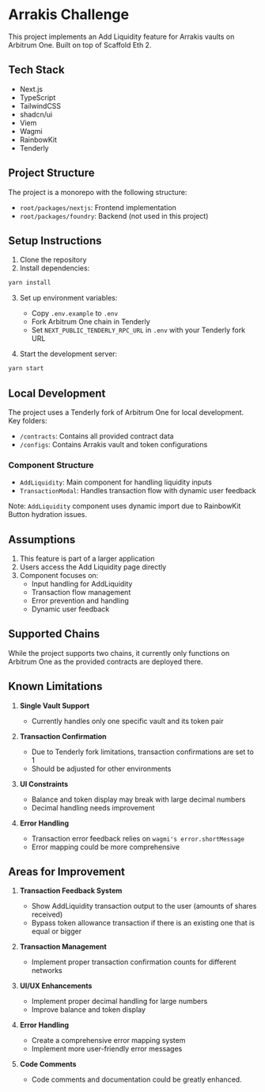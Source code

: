 # Arrakis Challenge

This project implements an Add Liquidity feature for Arrakis vaults on Arbitrum One.
Built on top of Scaffold Eth 2.

## Tech Stack

- Next.js
- TypeScript
- TailwindCSS
- shadcn/ui
- Viem
- Wagmi
- RainbowKit
- Tenderly

## Project Structure

The project is a monorepo with the following structure:

- `root/packages/nextjs`: Frontend implementation
- `root/packages/foundry`: Backend (not used in this project)

## Setup Instructions

1. Clone the repository
2. Install dependencies:

```bash
yarn install
```

3. Set up environment variables:

   - Copy `.env.example` to `.env`
   - Fork Arbitrum One chain in Tenderly
   - Set `NEXT_PUBLIC_TENDERLY_RPC_URL` in `.env` with your Tenderly fork URL

4. Start the development server:

```bash
yarn start
```

## Local Development

The project uses a Tenderly fork of Arbitrum One for local development. Key folders:

- `/contracts`: Contains all provided contract data
- `/configs`: Contains Arrakis vault and token configurations

### Component Structure

- `AddLiquidity`: Main component for handling liquidity inputs
- `TransactionModal`: Handles transaction flow with dynamic user feedback

Note: `AddLiquidity` component uses dynamic import due to RainbowKit Button hydration issues.

## Assumptions

1. This feature is part of a larger application
2. Users access the Add Liquidity page directly
3. Component focuses on:
   - Input handling for AddLiquidity
   - Transaction flow management
   - Error prevention and handling
   - Dynamic user feedback

## Supported Chains

While the project supports two chains, it currently only functions on Arbitrum One as the provided contracts are deployed there.

## Known Limitations

1. **Single Vault Support**

   - Currently handles only one specific vault and its token pair

2. **Transaction Confirmation**

   - Due to Tenderly fork limitations, transaction confirmations are set to 1
   - Should be adjusted for other environments

3. **UI Constraints**

   - Balance and token display may break with large decimal numbers
   - Decimal handling needs improvement

4. **Error Handling**
   - Transaction error feedback relies on `wagmi's error.shortMessage`
   - Error mapping could be more comprehensive

## Areas for Improvement

1. **Transaction Feedback System**

   - Show AddLiquidity transaction output to the user (amounts of shares received)
   - Bypass token allowance transaction if there is an existing one that is equal or bigger

2. **Transaction Management**

   - Implement proper transaction confirmation counts for different networks

3. **UI/UX Enhancements**

   - Implement proper decimal handling for large numbers
   - Improve balance and token display

4. **Error Handling**

   - Create a comprehensive error mapping system
   - Implement more user-friendly error messages

5. **Code Comments**

   - Code comments and documentation could be greatly enhanced.
